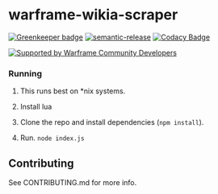 # warframe-wikia-scraper 

[![Greenkeeper badge](https://badges.greenkeeper.io/WFCD/warframe-wikia-scrapers.svg)](https://greenkeeper.io/)
[![semantic-release](https://img.shields.io/badge/%20%20%F0%9F%93%A6%F0%9F%9A%80-semantic--release-e10079.svg)](https://github.com/semantic-release/semantic-release)
[![Codacy Badge](https://api.codacy.com/project/badge/Grade/49bcaa7e341543f3971a73105d9d5d81)](https://www.codacy.com/app/WFCD/warframe-wikia-scrapers?utm_source=github.com&amp;utm_medium=referral&amp;utm_content=WFCD/warframe-wikia-scrapers&amp;utm_campaign=Badge_Grade)

[![Supported by Warframe Community Developers](https://warframestat.us/wfcd.png)](https://github.com/WFCD "Supported by Warframe Community Developers")

### Running

1. This runs best on *nix systems.

2. Install lua

3. Clone the repo and install dependencies (`npm install`).

4. Run. `node index.js`

## Contributing

See CONTRIBUTING.md for more info.
